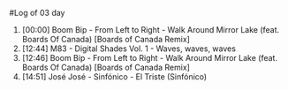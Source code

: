 #Log of 03 day

1. [00:00] Boom Bip - From Left to Right - Walk Around Mirror Lake (feat. Boards Of Canada) [Boards of Canada Remix]
1. [12:44] M83 - Digital Shades Vol. 1 - Waves, waves, waves
1. [12:46] Boom Bip - From Left to Right - Walk Around Mirror Lake (feat. Boards Of Canada) [Boards of Canada Remix]
1. [14:51] José José - Sinfónico - El Triste (Sinfónico)
